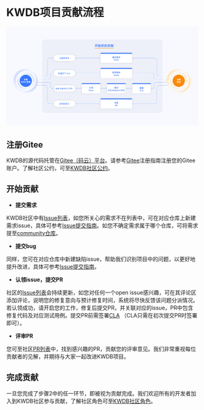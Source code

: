 # KWDB项目贡献流程

![贡献流程图](figures/contribution.jpg)

## 注册Gitee

KWDB的源代码托管在[Gitee（码云）平台](https://gitee.com/kwdb)。请参考[Gitee](https://gitee.com/help/articles/4113#article-header0)注册指南注册您的Gitee账户。了解社区公约，可至[KWDB社区公约](./Code_of_conduct.md)。

## 开始贡献

- **提交需求**

KWDB社区中有[Issue列表](https://gitee.com/organizations/kwdb/issues)，如您所关心的需求不在列表中，可在对应仓库上新建需求issue，具体可参考[Issue提交指南](./Issue_submission_guidelines.md)。如您不确定需求属于哪个仓库，可将需求提至[community仓库](https://gitee.com/kwdb/community/tree/master)。

- **提交bug**

同样，您可在对应仓库中新建缺陷issue，帮助我们识别项目中的问题，以更好地提升改进，具体可参考[Issue提交指南](./Issue_submission_guidelines.md)。

- **认领issue，提交PR**

社区的[Issue列表](https://gitee.com/organizations/kwdb/issues)会持续更新，如您对任何一个open issue感兴趣，可在其评论区添加评论，说明您的修复意向与预计修复时间，系统将尽快反馈该问题分派情况。若认领成功，请开启您的工作，修复后提交PR，并关联对应的issue，PR中包含修复代码及对应测试用例。提交PR前需签署[CLA](https://gitee.com/organizations/kwdb/cla/kwdb-contributor-protocol) （CLA只需在初次提交PR时签署即可）。

- **评审PR**

您可至社区[PR列表](https://gitee.com/organizations/kwdb/pull_requests)中，找到感兴趣的PR，贡献您的评审意见。我们非常重视每位贡献者的见解，并期待与大家一起改进KWDB项目。

## 完成贡献
一旦您完成了步骤2中的任一环节，即被视为贡献完成。我们欢迎所有的开发者加入到KWDB社区参与贡献，了解社区角色可至[KWDB社区角色](./Community_roles.md)。